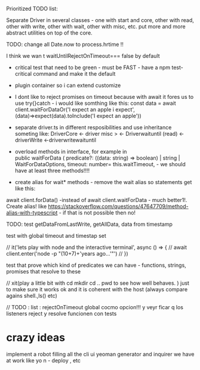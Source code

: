 Prioritized TODO list: 



Separate Driver in several classes - one with start and core, other with read, other with write, other with wait, other with misc, etc. put more and more abstract utilities on top of the core. 


TODO: change all Date.now to process.hrtime !!


I think we wan t waitUntilRejectOnTimeout=== false by default


 * critical test that need to be green - must be FAST - have a npm test-critical command and make it the default
 * plugin container so i can extend customize

 * I dont like to reject promises on timeout because with await it fores us to use try{}catch - i would like somthing like this: 
     const data = await client.waitForDataOr('I expect an apple i expect', (data)=>expect(data).toInclude('I expect an apple'))

 * separate driver.ts in different resposibilities and use inheritance someting like: 
    DriverCore <- driver misc > <- Driverwaituntil (read) <-driverWrite  <-driverwritewaituntil 

 * overload methods in interface, for example in  
 public waitForData (
    predicate?: ((data: string) => boolean) | string | WaitForDataOptions,
    timeout: number= this.waitTimeout,   - 
    we should have at least three methods!!!! 


* create alias for wait* methods - remove the wait alias so statements get like this: 

await client.forData()  -instead of await client.waitForData - much better1!. Create alias! like https://stackoverflow.com/questions/47647709/method-alias-with-typescript - if that is not possible then no!
 

TODO: test getDataFromLastWrite, getAllData,  data from timestamp

test with global timeout and timestap set


 // it('lets play with node and the interactive terminal', async () => {
  //   await client.enter('node -p "(10+7)+\'years ago...\'"')
  // })




test that prove which kind of predicates we can have - functions, strings, promises that resolve to these




  // xit(play a little bit with cd mkdir cd .. pwd to see how well behaves. ) just to make sure it works ok and it is coherent with the host (always compare agains shell.,ls() etc)







// TODO : list : rejectOnTimeout global cocmo opcion!!! y veyr ficar q los listeners reject y resolve funcionen con tests





# crazy ideas

implement a robot filling all the cli ui yeoman generator and inquirer we have at work like yo n - deploy , etc
